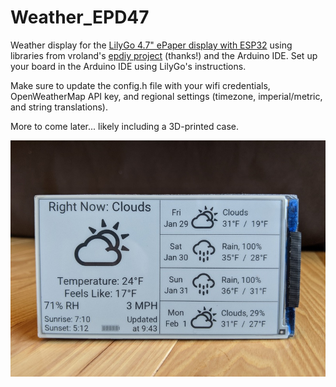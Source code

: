 # Weather_EPD47

Weather display for the [LilyGo 4.7" ePaper display with ESP32](https://github.com/Xinyuan-LilyGO/LilyGo-EPD47) using libraries from vroland's [epdiy project](https://github.com/vroland/epdiy/tree/master/examples/weather/) (thanks!) and the Arduino IDE.  Set up your board in the Arduino IDE using LilyGo's instructions.

Make sure to update the config.h file with your wifi credentials, OpenWeatherMap API key, and regional settings (timezone, imperial/metric, and string translations).

More to come later... likely including a 3D-printed case.

![Weather EPD47](weather_epd47.jpg)
